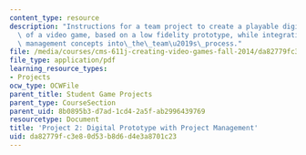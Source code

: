 ```yaml
---
content_type: resource
description: "Instructions for a team project to create a playable digital prototype\
  \ of a video game, based on a low fidelity prototype, while integrating project\
  \ management concepts into\_the\_team\u2019s\_process."
file: /media/courses/cms-611j-creating-video-games-fall-2014/da82779fc3e80d53b8d6d4e3a8701c23_MITCMS_611JF14_project2.pdf
file_type: application/pdf
learning_resource_types:
- Projects
ocw_type: OCWFile
parent_title: Student Game Projects
parent_type: CourseSection
parent_uid: 8b0895b3-d7ad-1cd4-2a5f-ab2996439769
resourcetype: Document
title: 'Project 2: Digital Prototype with Project Management'
uid: da82779f-c3e8-0d53-b8d6-d4e3a8701c23
---
```

